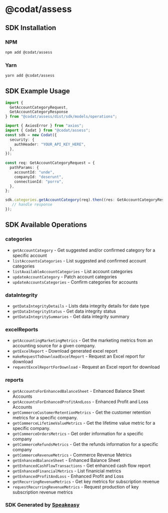 # @codat/assess

<!-- Start SDK Installation -->
## SDK Installation

### NPM

```bash
npm add @codat/assess
```

### Yarn

```bash
yarn add @codat/assess
```
<!-- End SDK Installation -->

## SDK Example Usage
<!-- Start SDK Example Usage -->
```typescript
import {
  GetAccountCategoryRequest,
  GetAccountCategoryResponse
} from "@codat/assess/dist/sdk/models/operations";

import { AxiosError } from "axios";
import { Codat } from "@codat/assess";
const sdk = new Codat({
  security: {
    authHeader: "YOUR_API_KEY_HERE",
  },
});
    
const req: GetAccountCategoryRequest = {
  pathParams: {
    accountId: "unde",
    companyId: "deserunt",
    connectionId: "porro",
  },
};

sdk.categories.getAccountCategory(req).then((res: GetAccountCategoryResponse | AxiosError) => {
   // handle response
});
```
<!-- End SDK Example Usage -->

<!-- Start SDK Available Operations -->
## SDK Available Operations


### categories

* `getAccountCategory` - Get suggested and/or confirmed category for a specific account
* `listAccountsCategories` - List suggested and confirmed account categories
* `listAvailableAccountCategories` - List account categories
* `updateAccountCategory` - Patch account categories
* `updateAccountsCategories` - Confirm categories for accounts

### dataIntegrity

* `getDataIntegrityDetails` - Lists data integrity details for date type
* `getDataIntegrityStatus` - Get data integrity status
* `getDataIntegritySummaries` - Get data integrity summary

### excelReports

* `getAccountingMarketingMetrics` - Get the marketing metrics from an accounting source for a given company.
* `getExcelReport` - Download generated excel report
* `makeRequestToDownloadExcelReport` - Request an Excel report for download
* `requestExcelReportForDownload` - Request an Excel report for download

### reports

* `getAccountsForEnhancedBalanceSheet` - Enhanced Balance Sheet Accounts
* `getAccountsForEnhancedProfitAndLoss` - Enhanced Profit and Loss Accounts
* `getCommerceCustomerRetentionMetrics` - Get the customer retention metrics for a specific company.
* `getCommerceLifetimeValueMetrics` - Get the lifetime value metric for a specific company.
* `getCommerceOrdersMetrics` - Get order information for a specific company
* `getCommerceRefundsMetrics` - Get the refunds information for a specific company
* `getCommerceRevenueMetrics` - Commerce Revenue Metrics
* `getEnhancedBalanceSheet` - Enhanced Balance Sheet
* `getEnhancedCashFlowTransactions` - Get enhanced cash flow report
* `getEnhancedFinancialMetrics` - List finanicial metrics
* `getEnhancedProfitAndLoss` - Enhanced Profit and Loss
* `getRecurringRevenueMetrics` - Get key metrics for subscription revenue
* `requestRecurringRevenueMetrics` - Request production of key subscription revenue metrics
<!-- End SDK Available Operations -->

### SDK Generated by [Speakeasy](https://docs.speakeasyapi.dev/docs/using-speakeasy/client-sdks)
